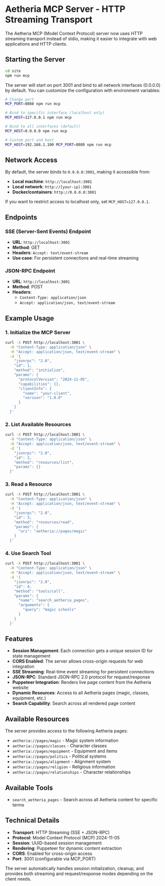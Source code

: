 # Aetheria MCP Server - HTTP Streaming Transport

The Aetheria MCP (Model Context Protocol) server now uses HTTP streaming transport instead of stdio, making it easier to integrate with web applications and HTTP clients.

## Starting the Server

```bash
cd site
npm run mcp
```

The server will start on port 3001 and bind to all network interfaces (0.0.0.0) by default. You can customize the configuration with environment variables:

```bash
# Change port
MCP_PORT=8080 npm run mcp

# Bind to specific interface (localhost only)
MCP_HOST=127.0.0.1 npm run mcp

# Bind to all interfaces (default)
MCP_HOST=0.0.0.0 npm run mcp

# Custom port and host
MCP_HOST=192.168.1.100 MCP_PORT=8080 npm run mcp
```

## Network Access

By default, the server binds to `0.0.0.0:3001`, making it accessible from:
- **Local machine**: `http://localhost:3001`
- **Local network**: `http://[your-ip]:3001`
- **Docker/containers**: `http://0.0.0.0:3001`

If you want to restrict access to localhost only, set `MCP_HOST=127.0.0.1`.

## Endpoints

### SSE (Server-Sent Events) Endpoint
- **URL**: `http://localhost:3001`
- **Method**: GET
- **Headers**: `Accept: text/event-stream`
- **Use case**: For persistent connections and real-time streaming

### JSON-RPC Endpoint
- **URL**: `http://localhost:3001`
- **Method**: POST
- **Headers**:
  - `Content-Type: application/json`
  - `Accept: application/json, text/event-stream`

## Example Usage

### 1. Initialize the MCP Server

```bash
curl -X POST http://localhost:3001 \
  -H "Content-Type: application/json" \
  -H "Accept: application/json, text/event-stream" \
  -d '{
    "jsonrpc": "2.0",
    "id": 1,
    "method": "initialize",
    "params": {
      "protocolVersion": "2024-11-05",
      "capabilities": {},
      "clientInfo": {
        "name": "your-client",
        "version": "1.0.0"
      }
    }
  }'
```

### 2. List Available Resources

```bash
curl -X POST http://localhost:3001 \
  -H "Content-Type: application/json" \
  -H "Accept: application/json, text/event-stream" \
  -d '{
    "jsonrpc": "2.0",
    "id": 2,
    "method": "resources/list",
    "params": {}
  }'
```

### 3. Read a Resource

```bash
curl -X POST http://localhost:3001 \
  -H "Content-Type: application/json" \
  -H "Accept: application/json, text/event-stream" \
  -d '{
    "jsonrpc": "2.0",
    "id": 3,
    "method": "resources/read",
    "params": {
      "uri": "aetheria://pages/magic"
    }
  }'
```

### 4. Use Search Tool

```bash
curl -X POST http://localhost:3001 \
  -H "Content-Type: application/json" \
  -H "Accept: application/json, text/event-stream" \
  -d '{
    "jsonrpc": "2.0",
    "id": 4,
    "method": "tools/call",
    "params": {
      "name": "search_aetheria_pages",
      "arguments": {
        "query": "magic schools"
      }
    }
  }'
```

## Features

- **Session Management**: Each connection gets a unique session ID for state management
- **CORS Enabled**: The server allows cross-origin requests for web integration
- **SSE Streaming**: Real-time event streaming for persistent connections
- **JSON-RPC**: Standard JSON-RPC 2.0 protocol for request/response
- **Puppeteer Integration**: Renders live page content from the Aetheria website
- **Dynamic Resources**: Access to all Aetheria pages (magic, classes, equipment, etc.)
- **Search Capability**: Search across all rendered page content

## Available Resources

The server provides access to the following Aetheria pages:
- `aetheria://pages/magic` - Magic system information
- `aetheria://pages/classes` - Character classes
- `aetheria://pages/equipment` - Equipment and items
- `aetheria://pages/politics` - Political systems
- `aetheria://pages/alignment` - Alignment system
- `aetheria://pages/religion` - Religious information
- `aetheria://pages/relationships` - Character relationships

## Available Tools

- `search_aetheria_pages` - Search across all Aetheria content for specific terms

## Technical Details

- **Transport**: HTTP Streaming (SSE + JSON-RPC)
- **Protocol**: Model Context Protocol (MCP) 2024-11-05
- **Session**: UUID-based session management
- **Rendering**: Puppeteer for dynamic content extraction
- **CORS**: Enabled for cross-origin access
- **Port**: 3001 (configurable via MCP_PORT)

The server automatically handles session initialization, cleanup, and provides both streaming and request/response modes depending on the client needs.
